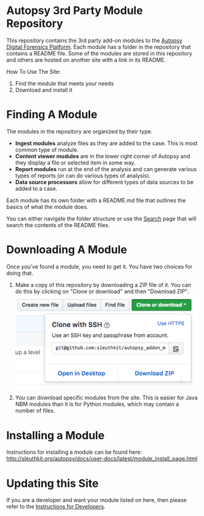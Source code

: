 # Autopsy 3rd Party Module Repository

This repository contains the 3rd party add-on modules to the [Autopsy Digital Forensics Platform](http://www.autopsy.com). Each module has a folder in the repository that contains a README file. Some of the modules are stored in this repository and others are hosted on another site with a link in its README.

How To Use The Site:
1. Find the module that meets your needs
2. Download and install it


# Finding A Module 

The modules in the repository are organized by their type. 
- **Ingest modules** analyze files as they are added to the case.  This is most common type of module.
- **Content viewer modules** are in the lower right corner of Autopsy and they display a file or selected item in some way.
- **Report modules** run at the end of the analysis and can generate various types of reports (or can do various types of analysis).
- **Data source processors** allow for different types of data sources to be added to a case. 

Each module has its own folder with a README.md file that outlines the basics of what the module does. 

You can either navigate the folder structure or use the [Search](https://sleuthkit.github.io/autopsy_addon_modules/) page that will search the contents of the README files.


# Downloading A Module 

Once you've found a module, you need to get it.  You have two choices for doing that. 

1. Make a copy of this repository by downloading a ZIP file of it.  You can do this by clicking on "Clone or download" and then "Download ZIP". <br />
![Download Image](images/download.png) 

2. You can download specific modules from the site.  This is easier for Java NBM modules than it is for Python modules, which may contain a number of files. 

# Installing a Module 

Instructions for installing a module can be found here: http://sleuthkit.org/autopsy/docs/user-docs/latest/module_install_page.html

# Updating this Site 
If you are a developer and want your module listed on here, then please refer to the 
[Instructions for Developers](DocsForDevelopers/DeveloperInstructions.md).

